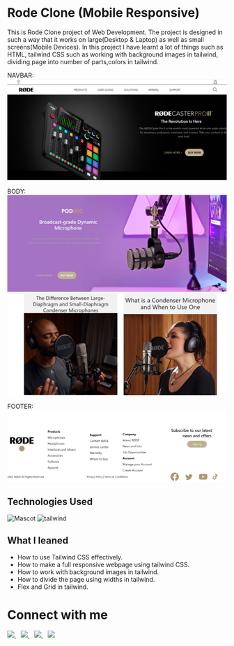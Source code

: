 # Rode Clone (Mobile Responsive)

This is Rode Clone project of Web Development. The project is designed in such a way that it works on large(Desktop & Laptop) as well as small screens(Mobile Devices). In this project I have learnt a lot of things such as HTML, tailwind CSS such as working with background images in tailwind, dividing page into number of parts,colors in tailwind.

NAVBAR:
![Project2](/sc/nav.PNG "proj2 image")

BODY:
![Project2](/sc/body1.PNG)
![Project2](/sc/body2.PNG)

FOOTER:
![Project2](/sc/foot.PNG )

## Technologies Used

![Mascot](https://www.vectorlogo.zone/logos/w3_html5/w3_html5-icon.svg "html logo")
![tailwind](https://www.vectorlogo.zone/logos/tailwindcss/tailwindcss-icon.svg)


## What I leaned

- How to use Tailwind CSS effectively.
- How to make a full responsive webpage using tailwind CSS.
- How to work with background images in tailwind.
- How to divide the page using widths in tailwind.
- Flex and Grid in tailwind.



# Connect with me

   <a href="https://www.linkedin.com/in/mughninoman97/" >
    <img width="30px" src="https://www.vectorlogo.zone/logos/linkedin/linkedin-icon.svg" />
  </a>&ensp;
  <a href="https://twitter.com/mughninoman97">
    <img width="30px" src="https://www.vectorlogo.zone/logos/twitter/twitter-official.svg" />
  </a>&ensp;
  <a href="https://www.instagram.com/mughninoman97/">
    <img width="30px" src="https://www.vectorlogo.zone/logos/instagram/instagram-icon.svg" />
  </a>&ensp;
  <a href="https://abdulmughninoman.hashnode.dev/">
  <img width="30px" src="https://cdn.hashnode.com/res/hashnode/image/upload/v1611902473383/CDyAuTy75.png?auto=compress" />
  </a>
